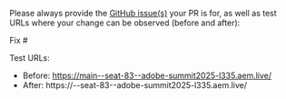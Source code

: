 Please always provide the [GitHub issue(s)](../issues) your PR is for, as well as test URLs where your change can be observed (before and after):

Fix #<gh-issue-id>

Test URLs:
- Before: https://main--seat-83--adobe-summit2025-l335.aem.live/
- After: https://<branch>--seat-83--adobe-summit2025-l335.aem.live/
